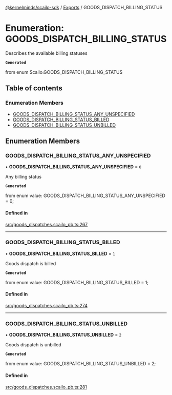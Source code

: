 [@kernelminds/scailo-sdk](../README.md) / [Exports](../modules.md) / GOODS\_DISPATCH\_BILLING\_STATUS

# Enumeration: GOODS\_DISPATCH\_BILLING\_STATUS

Describes the available billing statuses

**`Generated`**

from enum Scailo.GOODS_DISPATCH_BILLING_STATUS

## Table of contents

### Enumeration Members

- [GOODS\_DISPATCH\_BILLING\_STATUS\_ANY\_UNSPECIFIED](GOODS_DISPATCH_BILLING_STATUS.md#goods_dispatch_billing_status_any_unspecified)
- [GOODS\_DISPATCH\_BILLING\_STATUS\_BILLED](GOODS_DISPATCH_BILLING_STATUS.md#goods_dispatch_billing_status_billed)
- [GOODS\_DISPATCH\_BILLING\_STATUS\_UNBILLED](GOODS_DISPATCH_BILLING_STATUS.md#goods_dispatch_billing_status_unbilled)

## Enumeration Members

### GOODS\_DISPATCH\_BILLING\_STATUS\_ANY\_UNSPECIFIED

• **GOODS\_DISPATCH\_BILLING\_STATUS\_ANY\_UNSPECIFIED** = ``0``

Any billing status

**`Generated`**

from enum value: GOODS_DISPATCH_BILLING_STATUS_ANY_UNSPECIFIED = 0;

#### Defined in

[src/goods_dispatches.scailo_pb.ts:267](https://github.com/scailo/ts-sdk/blob/c10a36b57201dfa5903d4b53efa1e62aa6208936/src/goods_dispatches.scailo_pb.ts#L267)

___

### GOODS\_DISPATCH\_BILLING\_STATUS\_BILLED

• **GOODS\_DISPATCH\_BILLING\_STATUS\_BILLED** = ``1``

Goods dispatch is billed

**`Generated`**

from enum value: GOODS_DISPATCH_BILLING_STATUS_BILLED = 1;

#### Defined in

[src/goods_dispatches.scailo_pb.ts:274](https://github.com/scailo/ts-sdk/blob/c10a36b57201dfa5903d4b53efa1e62aa6208936/src/goods_dispatches.scailo_pb.ts#L274)

___

### GOODS\_DISPATCH\_BILLING\_STATUS\_UNBILLED

• **GOODS\_DISPATCH\_BILLING\_STATUS\_UNBILLED** = ``2``

Goods dispatch is unbilled

**`Generated`**

from enum value: GOODS_DISPATCH_BILLING_STATUS_UNBILLED = 2;

#### Defined in

[src/goods_dispatches.scailo_pb.ts:281](https://github.com/scailo/ts-sdk/blob/c10a36b57201dfa5903d4b53efa1e62aa6208936/src/goods_dispatches.scailo_pb.ts#L281)
